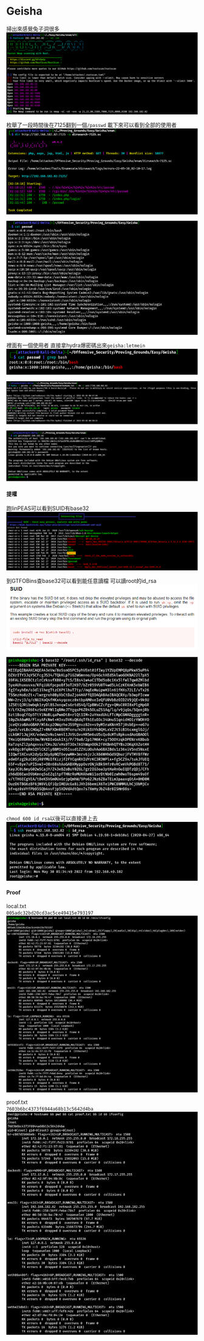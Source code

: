 # Geisha  
  
掃出來感覺兔子洞很多  
![](images/ZP5ewLL.png)  
  
枚舉了一段時間後在7125翻到一個`/passwd` 載下來可以看到全部的使用者  
![](images/iXRojzZ.png)  
  
![](images/s065Vp4.png)  
  
裡面有一個使用者 直接拿hydra爆密碼出來`geisha:letmein`  
![](images/f8THy2g.png)  
  
![](images/RcczCeP.png)  
  
![](images/9ZWXHUs.png)  
  
#### 提權  
  
跑linPEAS可以看到SUID有base32  
![](images/lWQHdiA.png)  
  
到GTFOBins查base32可以看到能任意讀檔 可以讀root的id_rsa  
![](images/Cs779yw.png)  
  
![](images/JNrtEGi.png)  
  
`chmod 600 id_rsa`以後可以直接連上去  
![](images/GiCtOPL.png)  
  
#### Proof  
  
local.txt  
`005adc32bd20cd3ac5ce49415e793197`  
![](images/j49Hrol.png)  
  
proof.txt  
`7603b6bc4373f6944a68b13c5642d4ba`  
![](images/pWVVig6.png)